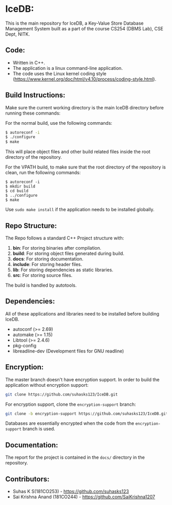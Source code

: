 # IceDB:
This is the main repository for IceDB, a Key-Value Store Database Management System built as a part of the course CS254 (DBMS Lab), CSE Dept, NITK.

## Code:
- Written in C++.
- The application is a linux command-line application.
- The code uses the Linux kernel coding style (https://www.kernel.org/doc/html/v4.10/process/coding-style.html).

## Build Instructions:
Make sure the current working directory is the main IceDB directory before running these commands:

For the normal build, use the following commands:

```bash
$ autoreconf -i
$ ./configure
$ make
```
This will place object files and other build related files inside the root directory of the repository.

For the VPATH build, to make sure that the root directory of the repository is clean, run the following commands:

```
$ autoreconf -i
$ mkdir build
$ cd build
$ ../configure
$ make
```

Use `sudo make install` if the application needs to be installed globally.

## Repo Structure:
The Repo follows a standard C++ Project structure with:
1. **bin**: For storing binaries after compilation.
2. **build**: For storing object files generated during build.
3. **docs**: For storing documentation.
4. **include**: For storing header files.
5. **lib**: For storing dependencies as static libraries.
6. **src**: For storing source files.

The build is handled by autotools.

## Dependencies:

All of these applications and libraries need to be installed before building IceDB.
- autoconf (>= 2.69)
- automake (>= 1.15)
- Libtool (>= 2.4.6)
- pkg-config
- libreadline-dev (Development files for GNU readline)

## Encryption:
The master branch doesn't have encryption support. In order to build the application without encryption support:
```bash
git clone https://github.com/suhasks123/IceDB.git
```

For encryption support, clone the `encryption-support` branch:
```bash
git clone -b encryption-support https://github.com/suhasks123/IceDB.git
```

Databases are essentially encrypted when the code from the `encryption-support` branch is used.

## Documentation:
The report for the project is contained in the `docs/` directory in the repository.

## Contributors:
- Suhas K S(181CO253) - https://github.com/suhasks123
- Sai Krishna Anand (181CO244) - https://github.com/SaiKrishna1207
